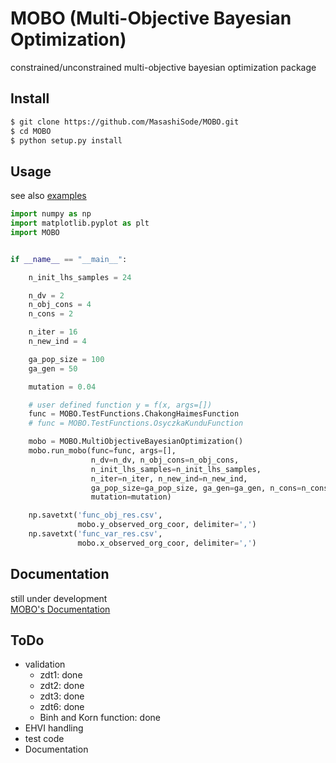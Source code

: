 # MOBO (Multi-Objective Bayesian Optimization)

constrained/unconstrained multi-objective bayesian optimization package

## Install

``` bash
$ git clone https://github.com/MasashiSode/MOBO.git
$ cd MOBO
$ python setup.py install
```

## Usage

see also [examples](https://github.com/MasashiSode/MOGP/tree/master/examples)

```python
import numpy as np
import matplotlib.pyplot as plt
import MOBO


if __name__ == "__main__":

    n_init_lhs_samples = 24

    n_dv = 2
    n_obj_cons = 4
    n_cons = 2

    n_iter = 16
    n_new_ind = 4

    ga_pop_size = 100
    ga_gen = 50

    mutation = 0.04

    # user defined function y = f(x, args=[])
    func = MOBO.TestFunctions.ChakongHaimesFunction
    # func = MOBO.TestFunctions.OsyczkaKunduFunction

    mobo = MOBO.MultiObjectiveBayesianOptimization()
    mobo.run_mobo(func=func, args=[],
                  n_dv=n_dv, n_obj_cons=n_obj_cons,
                  n_init_lhs_samples=n_init_lhs_samples,
                  n_iter=n_iter, n_new_ind=n_new_ind,
                  ga_pop_size=ga_pop_size, ga_gen=ga_gen, n_cons=n_cons,
                  mutation=mutation)

    np.savetxt('func_obj_res.csv',
               mobo.y_observed_org_coor, delimiter=',')
    np.savetxt('func_var_res.csv',
               mobo.x_observed_org_coor, delimiter=',')
```

## Documentation

still under development  
[MOBO's Documentation](https://www.masashisode.com/MOBO/)

## ToDo

- validation
    - zdt1: done
    - zdt2: done
    - zdt3: done
    - zdt6: done
    - Binh and Korn function: done
- EHVI handling
- test code
- Documentation
